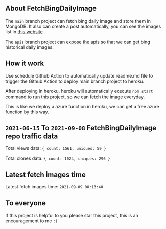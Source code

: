 ## About FetchBingDailyImage

The `main` branch project can fetch bing daily image and store them in MongoDB.
It also can create a post automatically, you can see the images list in [this website](https://oursalbum.netlify.app)

The `apis` branch project can expose the apis so that we can get bing historical daily images.

## How it work

Use schedule Github Action to automatically update readme.md file to trigger the Github Action to deploy main branch project to heroku.

After deploying in heroku, heroku will automatically execute `npm start` command to run this project, so we can fetch the image everyday.

This is like we deploy a azure function in heroku, we can get a free azure function by this way.

## `2021-06-15` To `2021-09-08` FetchBingDailyImage repo traffic data

Total views data: `{ count: 1561, uniques: 59 }`

Total clones data: `{ count: 1024, uniques: 296 }`

## Latest fetch images time

Latest fetch images time: `2021-09-09 08:13:40`

## To everyone

If this project is helpful to you please star this project, this is an encouragement to me `:)`



